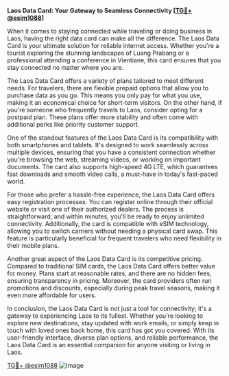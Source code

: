 **Laos Data Card: Your Gateway to Seamless Connectivity [[TG💪+ @esim1088](https://t.me/s/esim1088)]**

When it comes to staying connected while traveling or doing business in Laos, having the right data card can make all the difference. The Laos Data Card is your ultimate solution for reliable internet access. Whether you're a tourist exploring the stunning landscapes of Luang Prabang or a professional attending a conference in Vientiane, this card ensures that you stay connected no matter where you are.

The Laos Data Card offers a variety of plans tailored to meet different needs. For travelers, there are flexible prepaid options that allow you to purchase data as you go. This means you only pay for what you use, making it an economical choice for short-term visitors. On the other hand, if you're someone who frequently travels to Laos, consider opting for a postpaid plan. These plans offer more stability and often come with additional perks like priority customer support.

One of the standout features of the Laos Data Card is its compatibility with both smartphones and tablets. It's designed to work seamlessly across multiple devices, ensuring that you have a consistent connection whether you're browsing the web, streaming videos, or working on important documents. The card also supports high-speed 4G LTE, which guarantees fast downloads and smooth video calls, a must-have in today's fast-paced world.

For those who prefer a hassle-free experience, the Laos Data Card offers easy registration processes. You can register online through their official website or visit one of their authorized dealers. The process is straightforward, and within minutes, you'll be ready to enjoy unlimited connectivity. Additionally, the card is compatible with eSIM technology, allowing you to switch carriers without needing a physical card swap. This feature is particularly beneficial for frequent travelers who need flexibility in their mobile plans.

Another great aspect of the Laos Data Card is its competitive pricing. Compared to traditional SIM cards, the Laos Data Card offers better value for money. Plans start at reasonable rates, and there are no hidden fees, ensuring transparency in pricing. Moreover, the card providers often run promotions and discounts, especially during peak travel seasons, making it even more affordable for users.

In conclusion, the Laos Data Card is not just a tool for connectivity; it's a gateway to experiencing Laos to its fullest. Whether you're looking to explore new destinations, stay updated with work emails, or simply keep in touch with loved ones back home, this card has got you covered. With its user-friendly interface, diverse plan options, and reliable performance, the Laos Data Card is an essential companion for anyone visiting or living in Laos. 

[TG💪+ @esim1088](https://t.me/s/esim1088) ![Image](https://i.postimg.cc/Y0z9fWf4/image.png)